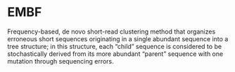 # EMBF

Frequency-based, de novo short-read clustering method that organizes erroneous short sequences originating in a single abundant sequence into a tree structure; in this structure, each “child” sequence is considered to be stochastically derived from its more abundant “parent” sequence with one mutation through sequencing errors.
